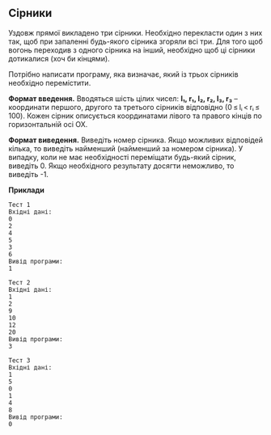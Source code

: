 ## Сірники
Уздовж прямої викладено три сірники. Необхідно перекласти один з них так, щоб при 
запаленні будь-якого сірника згоряли всі три. Для того щоб вогонь переходив з одного
сірника на інший, необхідно щоб ці сірники дотикалися (хоч би кінцями).

Потрібно написати програму, яка визначає, який із трьох сірників необхідно перемістити.

**Формат введення.** Вводяться шість цілих чисел: **l₁, r₁, l₂, r₂, l₃, r₃** – 
координати першого, другого та третього сірників відповідно (0 ≤ lᵢ < rᵢ ≤ 100). Кожен сірник описується координатами лівого та правого кінців по горизонтальній осі OX.

**Формат виведення.** Виведіть номер сірника. Якщо можливих відповідей кілька, 
то виведіть найменший (найменший за номером сірника). У випадку, коли не має 
необхідності переміщати будь-який сірник, виведіть 0. Якщо необхідного результату 
досягти неможливо, то виведіть -1.

**Приклади**

```
Тест 1
Вхідні дані:
0
2
4
5
3
6
Вивід програми:
1

Тест 2
Вхідні дані:
1
2
9
10
12
20
Вивід програми:
3

Тест 3
Вхідні дані:
1
5
0
1
4
8
Вивід програми:
0
```